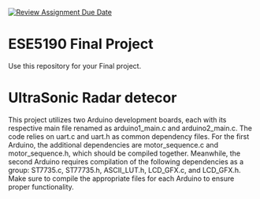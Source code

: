 [![Review Assignment Due Date](https://classroom.github.com/assets/deadline-readme-button-24ddc0f5d75046c5622901739e7c5dd533143b0c8e959d652212380cedb1ea36.svg)](https://classroom.github.com/a/NZx8S8dt)
# ESE5190 Final Project

Use this repository for your Final project.

# UltraSonic Radar detecor

This project utilizes two Arduino development boards, each with its respective main file renamed as arduino1_main.c and arduino2_main.c. The code relies on uart.c and uart.h as common dependency files. For the first Arduino, the additional dependencies are motor_sequence.c and motor_sequence.h, which should be compiled together. Meanwhile, the second Arduino requires compilation of the following dependencies as a group: ST7735.c, ST77735.h, ASCII_LUT.h, LCD_GFX.c, and LCD_GFX.h. Make sure to compile the appropriate files for each Arduino to ensure proper functionality.






